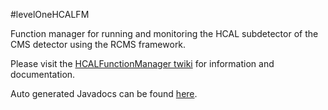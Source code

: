 #levelOneHCALFM

Function manager for running and monitoring the HCAL subdetector of the CMS detector using the RCMS framework.

Please visit the [HCALFunctionManager twiki](https://twiki.cern.ch/twiki/bin/view/CMS/HCALFunctionManager) for information and documentation.

Auto generated Javadocs can be found [here](http://johakala.web.cern.ch/johakala/hcalfmJavaDoc/index.html).
